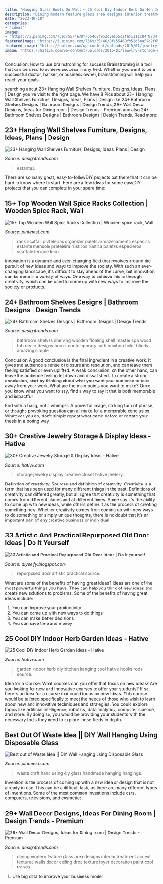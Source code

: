 ```yaml
---
title: "Hanging Glass Bowls On Wall ~ 25 Cool Diy Indoor Herb Garden Ideas"
description: "Dining modern feature glass area designs interior treatment accent textured walls decor ceiling drop texture foyer decoration paint cool trends"
date: "2023-10-18"
categories:
- "ideas"
images:
- "https://i.pinimg.com/736x/55/46/8f/55468f952d5ea55c2f651111c84f8734.jpg"
featuredImage: "https://i.pinimg.com/736x/55/46/8f/55468f952d5ea55c2f651111c84f8734.jpg"
featured_image: "https://hative.com/wp-content/uploads/2015/01/jewelry-storage-display-ideas/19-closet-jewlery-storage.jpg"
image: "https://hative.com/wp-content/uploads/2015/01/jewelry-storage-display-ideas/19-closet-jewlery-storage.jpg"
---
```



Conclusion: How to use brainstroming for success
Brainstroming is a tool that can be used to achieve success in any field. Whether you want to be a successful doctor, banker, or business owner, brainstroming will help you reach your goals.

	

		
searching about 23+ Hanging Wall Shelves Furniture, Designs, Ideas, Plans | Design you've visit to the right page. We have 8 Pics about 23+ Hanging Wall Shelves Furniture, Designs, Ideas, Plans | Design like 24+ Bathroom Shelves Designs | Bathroom Designs | Design Trends, 29+ Wall Decor Designs, Ideas for Dining room | Design Trends - Premium and also 24+ Bathroom Shelves Designs | Bathroom Designs | Design Trends. Read more:
		
    
## 23+ Hanging Wall Shelves Furniture, Designs, Ideas, Plans | Design

<img loading=lazy src="https://images.designtrends.com/wp-content/uploads/2016/03/02113715/Clever-Bathroom-Hanging-Wall-Shelves.jpeg" onerror="this.onerror=null;this.src='https://tse2.mm.bing.net/th?id=OIP.9vOLFWYsyOFR_mRnzCyFVQHaLH&amp;pid=15.1';" alt="23+ Hanging Wall Shelves Furniture, Designs, Ideas, Plans | Design">

_Source: designtrends.com_

>estantes. 

	

There are so many great, easy-to-followDIY projects out there that it can be hard to know where to start. Here are a few ideas for some easyDIY projects that you can complete in your spare time: 

    
## 15+ Top Wooden Wall Spice Racks Collection | Wooden Spice Rack, Wall

<img loading=lazy src="https://i.pinimg.com/736x/55/46/8f/55468f952d5ea55c2f651111c84f8734.jpg" onerror="this.onerror=null;this.src='https://tse2.mm.bing.net/th?id=OIP.f-8oNAcqNvx6jPqwTMAbWQHaJ3&amp;pid=15.1';" alt="15+ Top Wooden Wall Spice Racks Collection | Wooden spice rack, Wall">

_Source: pinterest.com_

>rack scaffali prateleiras organizer palets armazenamento especias estante mensole prateleira rústicos rústica paletes especieros scaffale terracedeco. 

	

Innovation is a dynamic and ever-changing field that revolves around the pursuit of new ideas and ways to improve the society. With such an ever-changing landscape, it's difficult to stay ahead of the curve, but innovation can be done in a variety of ways. One way to achieve this is through creativity, which can be used to come up with new ways to improve the society or products.

    
## 24+ Bathroom Shelves Designs | Bathroom Designs | Design Trends

<img loading=lazy src="https://images.designtrends.com/wp-content/uploads/2016/03/02053428/Amazing-Master-Bathroom-Shelves.jpg" onerror="this.onerror=null;this.src='https://tse1.mm.bing.net/th?id=OIP.WxzH2i6V8Te0vsRTnwyHaQHaJ4&amp;pid=15.1';" alt="24+ Bathroom Shelves Designs | Bathroom Designs | Design Trends">

_Source: designtrends.com_

>bathroom shelves shelving wooden floating shelf master spa wood tub decor designs houzz contemporary bath bamboo toilet blinds amazing simple. 

	

Conclusion
A good conclusion is the final ingredient in a creative work. It gives the audience a sense of closure and resolution, and can leave them feeling satisfied or even uplifted. A weak conclusion, on the other hand, can leave the audience feeling let down and dissatisfied.
To create a strong conclusion, start by thinking about what you want your audience to take away from your work. What are the main points you want to make? Once you know what you want to say, find a way to say it that is both memorable and impactful.

End with a bang, not a whimper. A powerful image, striking turn of phrase, or thought-provoking question can all make for a memorable conclusion. Whatever you do, don't simply repeat what came before or restate your thesis in a boring way.

    
## 30+ Creative Jewelry Storage &amp; Display Ideas - Hative

<img loading=lazy src="https://hative.com/wp-content/uploads/2015/01/jewelry-storage-display-ideas/19-closet-jewlery-storage.jpg" onerror="this.onerror=null;this.src='https://tse3.mm.bing.net/th?id=OIP.CcOPw0UBFo31M4naFHWcrwHaLH&amp;pid=15.1';" alt="30+ Creative Jewelry Storage &amp; Display Ideas - Hative">

_Source: hative.com_

>storage jewelry display creative closet hative jewlery. 

	

Definition of creativity: Sources and definition of creativity.
Creativity is a term that has been used for many different things in the past. Definitions of creativity can differed greatly, but all agree that creativity is something that comes from different places and at different times. Some say it's the ability to come up with new ideas, while others define it as the process of creating something new. Whether creativity comes from coming up with new ways to do something or simply unique thoughts, there is no doubt that it’s an important part of any creative business or individual.

    
## 33 Artistic And Practical Repurposed Old Door Ideas | Do It Yourself

<img loading=lazy src="https://3.bp.blogspot.com/-KfgL2D1cz9w/WLu9C5zGhmI/AAAAAAAAvcc/hHNO76PuQEwErdIXVA-075dnSE0IT05YgCLcB/s1600/best-repurposed-old-door-ideas-14.jpg" onerror="this.onerror=null;this.src='https://tse2.mm.bing.net/th?id=OIP.5xUasa6RSQRdL2suVqkJvgHaJ4&amp;pid=15.1';" alt="33 Artistic and Practical Repurposed Old Door Ideas | Do it yourself">

_Source: diyselfy.blogspot.com_

>repurposed door artistic practical source. 

	

What are some of the benefits of having great ideas?
Ideas are one of the most powerful things you have. They can help you think of new ideas and create new solutions to problems. Some of the benefits of having great ideas include: 
1. You can improve your productivity
2. You can come up with new ways to do things
3. You can make better decisions
4. You can save time and money

    
## 25 Cool DIY Indoor Herb Garden Ideas - Hative

<img loading=lazy src="http://hative.com/wp-content/uploads/2014/11/indoor-garden/2-hanging-kitchen-garden.jpg" onerror="this.onerror=null;this.src='https://tse2.mm.bing.net/th?id=OIP.jrCYtoPuTKVTvYAgLoIyuQHaKF&amp;pid=15.1';" alt="25 Cool DIY Indoor Herb Garden Ideas - Hative">

_Source: hative.com_

>garden indoor herb diy kitchen hanging cool hative hooks rods source. 

	

Idea for a Course: What courses can you offer that focus on new ideas?
Are you looking for new and innovative courses to offer your students? If so, here is an idea for a course that could focus on new ideas. This course would be tailored specifically to meet the needs of those who wish to learn about new and innovative techniques and strategies. You could explore topics like artificial intelligence, robotics, data analytics, computer science, and more. By doing so, you would be providing your students with the necessary tools they need to explore these fields in depth.

    
## Best Out Of Waste Idea || DIY Wall Hanging Using Disposable Glass

<img loading=lazy src="https://i.pinimg.com/736x/d5/81/e5/d581e5e6b6cdf4154bbc4a0f9b511e27.jpg" onerror="this.onerror=null;this.src='https://tse3.mm.bing.net/th?id=OIP.N0bGh5AxYoTk0BK39V3QqAHaFj&amp;pid=15.1';" alt="Best out of Waste Idea || DIY Wall Hanging using Disposable Glass">

_Source: pinterest.com_

>waste craft hand using diy glass handmade hanging hangings. 

	

Invention is the process of coming up with a new idea or design that is not already in use. This can be a difficult task, as there are many different types of inventions. Some of the most common inventions include cars, computers, televisions, and cosmetics.

    
## 29+ Wall Decor Designs, Ideas For Dining Room | Design Trends - Premium

<img loading=lazy src="https://images.designtrends.com/wp-content/uploads/2016/02/21042241/Modern-Dining-Area-With-Red-Glass-Feature-Wall.jpeg" onerror="this.onerror=null;this.src='https://tse4.mm.bing.net/th?id=OIP.oUMTJUKWyoPNbCOt1CuzQgHaJ4&amp;pid=15.1';" alt="29+ Wall Decor Designs, Ideas for Dining room | Design Trends - Premium">

_Source: designtrends.com_

>dining modern feature glass area designs interior treatment accent textured walls decor ceiling drop texture foyer decoration paint cool trends. 

	

1. Use big data to improve your business model

